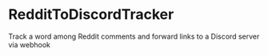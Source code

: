 # RedditToDiscordTracker
Track a word among Reddit comments and forward links to a Discord server via webhook
